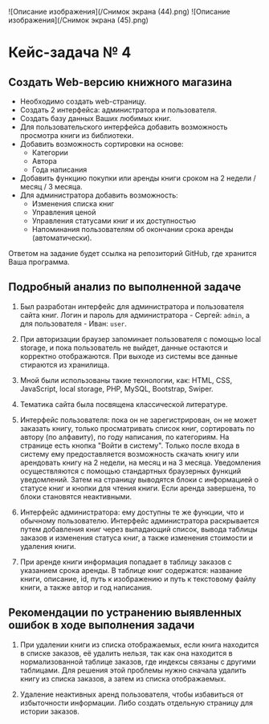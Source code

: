 ![Описание изображения](/Снимок экрана (44).png)
![Описание изображения](/Снимок экрана (45).png)

# Кейс-задача № 4
## Создать Web-версию книжного магазина

- Необходимо создать web-страницу.
- Создать 2 интерфейса: администратора и пользователя.
- Создать базу данных Ваших любимых книг.
- Для пользовательского интерфейса добавить возможность просмотра книги из библиотеки.
- Добавить возможность сортировки на основе:
  - Категории
  - Автора
  - Года написания
- Добавить функцию покупки или аренды книги сроком на 2 недели / месяц / 3 месяца.
- Для администратора добавить возможность:
  - Изменения списка книг
  - Управления ценой
  - Управления статусами книг и их доступностью
  - Напоминания пользователям об окончании срока аренды (автоматически).
  
Ответом на задание будет ссылка на репозиторий GitHub, где хранится Ваша программа.

## Подробный анализ по выполненной задаче

1. Был разработан интерфейс для администратора и пользователя сайта книг. Логин и пароль для администратора - Сергей: `admin`, а для пользователя - Иван: `user`.
  
2. При авторизации браузер запоминает пользователя с помощью local storage, и пока пользователь не выйдет, данные остаются и корректно отображаются. При выходе из системы все данные стираются из хранилища.
  
3. Мной были использованы такие технологии, как: HTML, CSS, JavaScript, local storage, PHP, MySQL, Bootstrap, Swiper.
  
4. Тематика сайта была посвящена классической литературе.
  
5. Интерфейс пользователя: пока он не зарегистрирован, он не может заказать книгу, только просматривать список книг, сортировать по автору (по алфавиту), по году написания, по категориям. На странице есть кнопка "Войти в систему". Только после входа в систему ему предоставляется возможность скачать книгу или арендовать книгу на 2 недели, на месяц и на 3 месяца. Уведомления осуществляются с помощью стандартных браузерных функций уведомлений. Затем на страницу выводятся блоки с информацией о статусе книг и кнопки для чтения книги. Если аренда завершена, то блоки становятся неактивными.

6. Интерфейс администратора: ему доступны те же функции, что и обычному пользователю. Интерфейс администратора раскрывается путем добавления книг через выпадающий список, вывода таблицы заказов и изменения статуса книг, а также изменения стоимости и удаления книги.

7. При аренде книги информация попадает в таблицу заказов с указанием срока аренды. В таблице книг содержатся: название книги, описание, id, путь к изображению и путь к текстовому файлу книги, а также автор и год написания.

## Рекомендации по устранению выявленных ошибок в ходе выполнения задачи

1. При удалении книги из списка отображаемых, если книга находится в списке заказов, её удалить нельзя, так как она находится в нормализованной таблице заказов, где индексы связаны с другими таблицами. Для решения этой проблемы нужно сначала удалить книгу из списка заказов, а затем из списка отображаемых.

2. Удаление неактивных аренд пользователя, чтобы избавиться от избыточности информации. Либо создать отдельную страницу для истории заказов.
```


